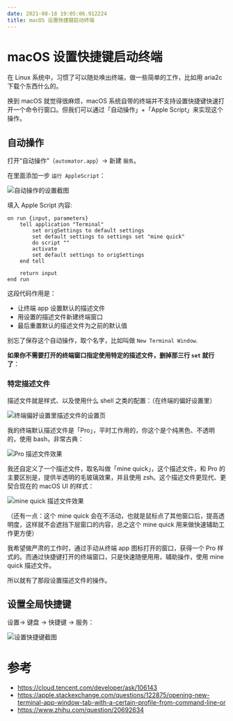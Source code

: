 ```yaml
---
date: 2021-08-18 19:05:06.912224
title: macOS 设置快捷键启动终端
---
```

# macOS 设置快捷键启动终端

在 Linux 系统中，习惯了可以随处唤出终端，做一些简单的工作，比如用 aria2c 下载个东西什么的。

换到 macOS 就觉得很麻烦，macOS 系统自带的终端并不支持设置快捷键快速打开一个命令行窗口。但我们可以通过「自动操作」+「Apple Script」来实现这个操作。

## 自动操作

打开“自动操作”（`automator.app`）-> 新建 `服务`。

在里面添加一步 `运行 AppleScript`：

![自动操作的设置截图](https://tva1.sinaimg.cn/large/008i3skNgy1gtl1tnn7mjj611p0u0ae102.jpg)

填入 Apple Script 内容:

```vbscript
on run {input, parameters}
	tell application "Terminal"
		set origSettings to default settings
		set default settings to settings set "mine quick"
		do script ""
		activate
		set default settings to origSettings
	end tell
	
	return input
end run
```

这段代码作用是：

- 让终端 app 设置默认的描述文件
- 用设置的描述文件新建终端窗口
- 最后重置默认的描述文件为之前的默认值

别忘了保存这个自动操作，取个名字，比如叫做 `New Terminal Window`.

**如果你不需要打开的终端窗口指定使用特定的描述文件，删掉那三行 `set` 就行了**：

### 特定描述文件

描述文件就是样式、以及使用什么 shell 之类的配置：（在终端的偏好设置里）

![终端偏好设置里描述文件的设置页](https://tva1.sinaimg.cn/large/008i3skNgy1gtl214g8fwj60wk0u0tbq02.jpg)

我的终端默认描述文件是「Pro」，平时工作用的，你这个是个纯黑色、不透明的，使用 bash，非常古典：

![Pro 描述文件效果](https://tva1.sinaimg.cn/large/008i3skNgy1gtl2ftnhp9j614d0u076f02.jpg)

我还自定义了一个描述文件，取名叫做「mine quick」，这个描述文件，和 Pro 的主要区别是，提供半透明的毛玻璃效果，并且使用 zsh。这个描述文件更现代、更契合现在的 macOS UI 的样式：

![mine quick 描述文件效果](https://tva1.sinaimg.cn/large/008i3skNly1gtl5aw8czuj61600u0t9z02.jpg)

（还有一点：这个 mine quick 会在不活动，也就是鼠标点了其他窗口后，提高透明度，这样就不会遮挡下层窗口的内容，总之这个 mine quick 用来做快速辅助工作更方便）

我希望做严肃的工作时，通过手动从终端 app 图标打开的窗口，获得一个 Pro 样式的。而通过快捷键打开的终端窗口，只是快速随便用用，辅助操作，使用 mine quick 描述文件。

所以就有了那段设置描述文件的操作。

## 设置全局快捷键

设置-> 键盘 -> 快捷键 -> 服务：

![设置快捷键截图](https://tva1.sinaimg.cn/large/008i3skNgy1gtl25jzqmij60x20u0ju702.jpg)



# 参考

- https://cloud.tencent.com/developer/ask/106143
- https://apple.stackexchange.com/questions/122875/opening-new-terminal-app-window-tab-with-a-certain-profile-from-command-line-or
- https://www.zhihu.com/question/20692634